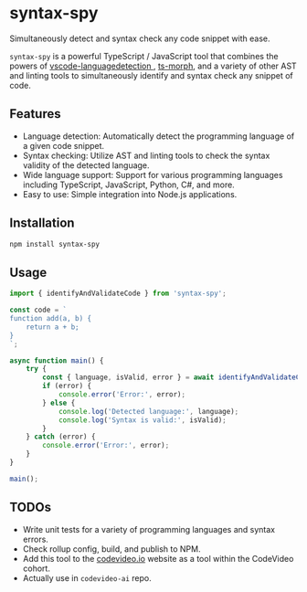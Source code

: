 # syntax-spy

Simultaneously detect and syntax check any code snippet with ease.

`syntax-spy` is a powerful TypeScript / JavaScript tool that combines the powers of [vscode-languagedetection
](https://github.com/microsoft/vscode-languagedetection), [ts-morph](https://github.com/dsherret/ts-morph), and a variety of other AST and linting tools to simultaneously identify and syntax check any snippet of code.

## Features

- Language detection: Automatically detect the programming language of a given code snippet.
- Syntax checking: Utilize AST and linting tools to check the syntax validity of the detected language.
- Wide language support: Support for various programming languages including TypeScript, JavaScript, Python, C#, and more.
- Easy to use: Simple integration into Node.js applications.

## Installation

```bash
npm install syntax-spy
```

## Usage

```typescript
import { identifyAndValidateCode } from 'syntax-spy';

const code = `
function add(a, b) {
    return a + b;
}
`;

async function main() {
    try {
        const { language, isValid, error } = await identifyAndValidateCode(code);
        if (error) {
            console.error('Error:', error);
        } else {
            console.log('Detected language:', language);
            console.log('Syntax is valid:', isValid);
        }
    } catch (error) {
        console.error('Error:', error);
    }
}

main();
```

## TODOs

- Write unit tests for a variety of programming languages and syntax errors.
- Check rollup config, build, and publish to NPM.
- Add this tool to the [codevideo.io](https://cdoevideo.io) website as a tool within the CodeVideo cohort.
- Actually use in `codevideo-ai` repo.